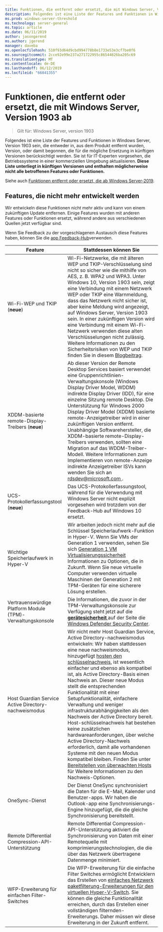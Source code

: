 ```yaml
---
title: Funktionen, die entfernt oder ersetzt, die mit Windows Server, Version 1903 ab
description: Folgendes ist eine Liste der Features und Funktionen in Windows Server, Version 1903 sein, die entweder in, aus dem Produkt entfernt wurden, Version, oder damit begonnen, die für die mögliche Ersetzung in künftigen Versionen berücksichtigt werden. Sie ist für IT-Experten vorgesehen, die Betriebssysteme in einer kommerziellen Umgebung aktualisieren.
ms.prod: windows-server-threshold
ms.technology: server-general
ms.topic: article
ms.date: 06/11/2019
author: jasongerend
ms.author: jgerend
manager: daveba
ms.openlocfilehash: 510f93d64d9cbd994778b8e1733e53e3cf7be0f6
ms.sourcegitcommit: 2cce92e99e237a271722955c86544826ba205c69
ms.translationtype: MT
ms.contentlocale: de-DE
ms.lasthandoff: 06/12/2019
ms.locfileid: "66841355"
---
```

# <a name="features-removed-or-planned-for-replacement-starting-with-windows-server-version-1903"></a>Funktionen, die entfernt oder ersetzt, die mit Windows Server, Version 1903 ab

>Gilt für: Windows Server, version 1903

Folgendes ist eine Liste der Features und Funktionen in Windows Server, Version 1903 sein, die entweder in, aus dem Produkt entfernt wurden, Version, oder damit begonnen, die für die mögliche Ersetzung in künftigen Versionen berücksichtigt werden. Sie ist für IT-Experten vorgesehen, die Betriebssysteme in einer kommerziellen Umgebung aktualisieren. **Diese Liste unterliegt in künftigen Versionen und enthalten möglicherweise nicht alle betroffenen Features oder Funktionen.**

Siehe auch [Funktionen entfernt oder ersetzt, die ab Windows Server-2019](removed-features-19.md).

## <a name="features-were-no-longer-developing"></a>Features, die nicht mehr entwickelt werden

Wir entwickeln diese Funktionen nicht mehr aktiv und kann von einem zukünftigen Update entfernen. Einige Features wurden mit anderen Features oder Funktionen ersetzt, während andere aus verschiedenen Quellen jetzt verfügbar sind. 

Wenn Sie Feedback zu der vorgeschlagenen Austausch diese Features haben, können Sie die [app Feedback-Hub](https://support.microsoft.com/help/4021566/windows-10-send-feedback-to-microsoft-with-feedback-hub-app)verwenden. 


|                         Feature                         |                                                                                                                                                                                                                                                                                                                                                                                                                           Stattdessen können Sie                                                                                                                                                                                                                                                                                                                                                                                                                            |
|---------------------------------------------------------|--------------------------------------------------------------------------------------------------------------------------------------------------------------------------------------------------------------------------------------------------------------------------------------------------------------------------------------------------------------------------------------------------------------------------------------------------------------------------------------------------------------------------------------------------------------------------------------------------------------------------------------------------------------------------------------------------------------------------------------------------------------------------------------------------------------------------------------------------------------------------|
|              Wi-Fi-WEP und TKIP (**neue**)               |                                                                                                                                                                  Wi-Fi-Netzwerke, die mit älteren WEP und TKIP-Verschlüsselung sind nicht so sicher wie die mithilfe von AES, z. B. WPA2 und WPA3. Unter Windows 10, Version 1903 sein, zeigt eine Verbindung mit einem Netzwerk WEP oder TKIP eine Warnmeldung, dass das Netzwerk nicht sicher ist, aber keine Meldung wird angezeigt, auf Windows Server, Version 1903 sein. In einer zukünftigen Version wird eine Verbindung mit einem Wi-Fi-Netzwerk verwenden diese alten Verschlüsselungen nicht zulässig. Weitere Informationen zu den Sicherheitsrisiken von WEP und TKIP finden Sie in diesem [Blogbeitrag](https://go.microsoft.com/fwlink/p/?linkid=2008426).                                                                                                                                                                   |
|       XDDM-basierte remote-Display-Treibers (**neue**)        |                                                                                                                                          Ab dieser Version der Remote Desktop Services basiert verwendet eine Gruppenrichtlinien-Verwaltungskonsole (Windows Display Driver Model, WDDM) indirekte Display Driver (IDD), für eine einzelne Sitzung remote Desktop. Die Unterstützung für Windows 2000 Display Driver Model (XDDM) basierte remote-Anzeigetreiber wird in einer zukünftigen Version entfernt. Unabhängige Softwarehersteller, die XDDM-basierte remote-Display-Treibers verwenden, sollten eine Migration auf das WDDM-Treiber-Modell. Weitere Informationen zum Implementieren von remote-Anzeige indirekte Anzeigetreiber ISVs kann wenden Sie sich an [ rdsdev@microsoft.com ](mailto:rdsdev@microsoft.com).                                                                                                                                           |
|            UCS-Protokollerfassungstool (**neue**)            |                                                                                                                                                                                                                                                                                                                                                         Das UCS-Protokollerfassungstool, während für die Verwendung mit Windows Server nicht explizit vorgesehen wird trotzdem von der Feedback-Hub auf Windows 10 ersetzt.                                                                                                                                                                                                                                                                                                                                                         |
|              Wichtige Speicherlaufwerk in Hyper-V               |                                                                                                                                                                                                        Wir arbeiten jedoch nicht mehr auf die Schlüssel Speicherlaufwerk-Funktion in Hyper-V. Wenn Sie VMs der Generation 1 verwenden, sehen Sie sich [Generation 1 VM Virtualisierungssicherheit](https://docs.microsoft.com/windows-server/virtualization/hyper-v/learn-more/generation-1-virtual-machine-security-settings-for-hyper-v) Informationen zu Optionen, die in Zukunft. Wenn Sie neue virtuelle Computer verwenden virtuelle Maschinen der Generation 2 mit TPM-Geräten für eine sicherere Lösung erstellen.                                                                                                                                                                                                         |
|    Vertrauenswürdige Platform Module (TPM)-Verwaltungskonsole     |                                                                                                                                                                                                                          Die Informationen, die zuvor in der TPM-Verwaltungskonsole zur Verfügung steht jetzt auf die [ **gerätesicherheit** ](https://docs.microsoft.com/windows/security/threat-protection/windows-defender-security-center/wdsc-device-security) auf der Seite die [Windows Defender Security Center](https://docs.microsoft.com/windows/security/threat-protection/windows-defender-security-center/windows-defender-security-center).                                                                                                                                                                                                                          |
| Host Guardian Service Active Directory-nachweismodus | Wir nicht mehr Host Guardian Service, Active Directory-nachweismodus entwickeln: Wir haben stattdessen eine neue nachweismodus, hinzugefügt [hosten den schlüsselnachweis](../security/guarded-fabric-shielded-vm/guarded-fabric-create-host-key.md), ist wesentlich einfacher und ebenso als kompatibel ist, als Active Directory-Basis einen Nachweis an.  Dieser neue Modus stellt die entsprechenden Funktionalität mit einer Setupfunktionalität, einfachere Verwaltung und weniger infrastrukturabhängigkeiten als den Nachweis der Active Directory bereit. Host-schlüsselnachweis hat bestehen keine zusätzlichen hardwareanforderungen, über welche Active Directory-Nachweis erforderlich, damit alle vorhandenen Systeme mit den neuen Modus kompatibel bleiben. Finden Sie unter [Bereitstellen von überwachten Hosts](../security/guarded-fabric-shielded-vm/guarded-fabric-configure-hgs-with-authorized-hyper-v-hosts.md) für Weitere Informationen zu den Nachweis-Optionen. |
|                     OneSync-Dienst                     |                                                                                                                                                                                                                                                                                                                                                   Der Dienst OneSync synchronisiert die Daten für die E-Mail, Kalender und Benutzer-apps. Wir haben die Outlook-app eine Synchronisierungs-Engine hinzugefügt, die die gleiche Synchronisierung bereitstellt.                                                                                                                                                                                                                                                                                                                                                    |
|       Remote Differential Compression-API-Unterstützung       |                                                                                                                                                                                                                                                                                                           Remote Differential Compression-API-Unterstützung aktiviert die Synchronisierung von Daten mit einer Remotequelle mit komprimierungstechnologien, die die über das Netzwerk übertragene Datenmenge minimiert. |
|         WFP-Erweiterung für einfachen Filter-Switches         |                                                                                                                                                                                                                                      Die WFP-Erweiterung für die einfache Filter Switches ermöglicht Entwicklern das Erstellen von [einfaches Netzwerk paketfilterung-Erweiterungen für den virtuellen Hyper-V-Switch](https://docs.microsoft.com/en-us/windows-hardware/drivers/network/using-virtual-switch-filtering). Sie können die gleiche Funktionalität erreichen, durch das Erstellen einer vollständigen filternden-Erweiterungs. Daher müssen wir diese Erweiterung in der Zukunft entfernt.                                                                                                                                                                                                                                      |

